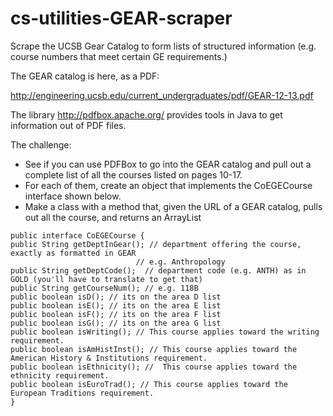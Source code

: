 cs-utilities-GEAR-scraper
=========================

Scrape the UCSB Gear Catalog to form lists of structured information (e.g. course numbers that meet certain GE requirements.)


The GEAR catalog is here, as a PDF:

http://engineering.ucsb.edu/current_undergraduates/pdf/GEAR-12-13.pdf

The library http://pdfbox.apache.org/ provides tools in Java to get information out of PDF files.

The challenge: 

* See if you can use PDFBox to go into the GEAR catalog and pull out a complete list of all the courses listed on pages 10-17.
* For each of them, create an object that implements the CoEGECourse interface shown below.
* Make a class with a method that, given the URL of a GEAR catalog, pulls out all the course, and returns an ArrayList<CoEGECourse>


```
public interface CoEGECourse {
public String getDeptInGear(); // department offering the course, exactly as formatted in GEAR
                            // e.g. Anthropology
public String getDeptCode();  // department code (e.g. ANTH) as in GOLD (you'll have to translate to get that)
public String getCourseNum(); // e.g. 118B 
public boolean isD(); // its on the area D list
public boolean isE(); // its on the area E list
public boolean isF(); // its on the area F list
public boolean isG(); // its on the area G list
public boolean isWriting(); // This course applies toward the writing requirement. 
public boolean isAmHistInst(); // This course applies toward the American History & Institutions requirement.
public boolean isEthnicity(); //  This course applies toward the ethnicity requirement.
public boolean isEuroTrad(); // This course applies toward the European Traditions requirement.
}
```
